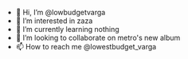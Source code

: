 - 👋 Hi, I’m @lowbudgetvarga
- 👀 I’m interested in zaza
- 🌱 I’m currently learning nothing
- 💞️ I’m looking to collaborate on metro's new album
- 📫 How to reach me @lowestbudget_varga

<!---
lowbudgetvarga/lowbudgetvarga is a ✨ special ✨ repository because its `README.md` (this file) appears on your GitHub profile.
You can click the Preview link to take a look at your changes.
--->
